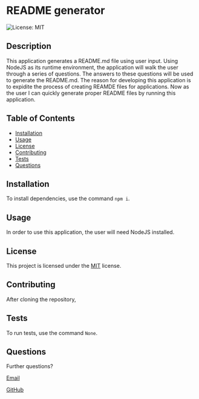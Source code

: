 # README generator
  ![License: MIT](https://img.shields.io/badge/License-MIT-yellow.svg)

  ## Description
  This application generates a README.md file using user input. Using NodeJS as its runtime environment, the application will walk the user through a series of questions. The answers to these questions will be used to generate the README.md. The reason for developing this application is to expidite the process of creating REAMDE files for applications. Now as the user I can quickly generate proper README files by running this application.

  ## Table of Contents
  * [Installation](#installation)
  * [Usage](#usage)
  * [License](#license)
  * [Contributing](#contributing)
  * [Tests](#tests)
  * [Questions](#questions)

  ## Installation
  To install dependencies, use the command `npm i`.
  
  ## Usage
  In order to use this application, the user will need NodeJS installed.<br> 

  
## License

This project is licensed under the [MIT](https://opensource.org/licenses/MIT) license.


  ## Contributing
  After cloning the repository, 

  ## Tests
  To run tests, use the command `None`.

  ## Questions
  Further questions?

  [Email](danielschris96@gmail.com)

  [GitHub](https://github.com/danielschris96)
